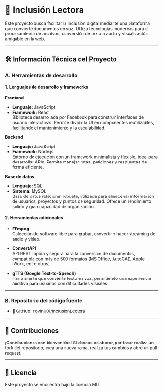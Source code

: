 # 📘 Inclusión Lectora

Este proyecto busca facilitar la inclusión digital mediante una plataforma que convierte documentos en voz. Utiliza tecnologías modernas para el procesamiento de archivos, conversión de texto a audio y visualización amigable en la web.

---

## 🛠️ Información Técnica del Proyecto

### A. Herramientas de desarrollo

#### 1. Lenguajes de desarrollo y frameworks

**Frontend**  
- **Lenguaje:** JavaScript  
- **Framework:** React  
  Biblioteca desarrollada por Facebook para construir interfaces de usuario interactivas. Permite dividir la UI en componentes reutilizables, facilitando el mantenimiento y la escalabilidad.

**Backend**  
- **Lenguaje:** JavaScript  
- **Framework:** Node.js  
  Entorno de ejecución con un framework minimalista y flexible, ideal para desarrollar APIs. Permite manejar rutas, peticiones y respuestas de forma eficiente.

**Base de datos**  
- **Lenguaje:** SQL  
- **Sistema:** MySQL  
  Base de datos relacional robusta, utilizada para almacenar información de usuarios, proyectos y puntos de seguridad. Ofrece un rendimiento sólido y gran capacidad de organización.

#### 2. Herramientas adicionales

- **FFmpeg**  
  Colección de software libre para grabar, convertir y hacer streaming de audio y video.

- **ConvertAPI**  
  API REST rápida y segura para la conversión de documentos, compatible con más de 500 formatos (MS Office, AutoCAD, Apple iWork, entre otros).

- **gTTS (Google Text-to-Speech)**  
  Herramienta que convierte texto en voz, permitiendo una experiencia auditiva para usuarios con dificultades visuales.

---

### B. Repositorio del código fuente

- 🔗 GitHub: [Yovin001/inclusionLectora](https://github.com/Yovin001/inclusionLectora)

---

## 🚀 Contribuciones

¡Contribuciones son bienvenidas! Si deseas colaborar, por favor realiza un fork del repositorio, crea una nueva rama, realiza tus cambios y abre un pull request.

---

## 📄 Licencia

Este proyecto se encuentra bajo la licencia MIT.
